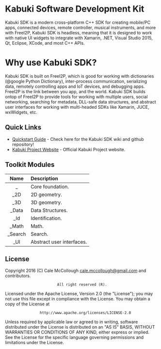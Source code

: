 # Kabuki Software Development Kit
Kabuki SDK is a modern cross–platform C++ SDK for creating mobile/PC apps, connected devices, 
remote controller, musical instruments, and more with FreeI2P, Kabuki SDK is headless, meaning 
that it is designed to work with native UI widgets to integrate with Xamarin, .NET, Visual Studio 
2015, Qt, Eclipse, XCode, and most C++ APIs.

# Why use Kabuki SDK?

Kabuki SDK is built on FreeI2P, which is good for working with dictionaries (@google Python Dictionary), inter-process communication, serializing data, remotely controlling apps and IoT devices, and debugging apps. FreeI2P is the link between you app, and the world. Kabuki SDK builds ontop of FreeI2P to provide tools for working with multiple users, social networking, searching for metadata, DLL-safe data structures, and abstract user interfaces for working with multi-headed SDKs like Xamarin, JUCE, wxWidgets, etc.

## Quick Links
* [Quickstart Guide](https://github.com/Kabuki-Project/Kabuki-SDK/wiki/Quickstart-Guide.md) - 
    Check here for the Kabuki SDK wiki and github repository!
* [Kabuki Project Website](https://kabuki-project.github.io/) - Official Kabuki Project website.

## Toolkit Modules
| Name    | Description |
|:-------:|:------------|
| _       | Core foundation.|
| _2D     | 2D geometry.|
| _3D     | 3D geometry.|
| _Data   | Data Structures.|
| _Id     | Identification.|
| _Math   | Math.|
| _Search | Search.|
| _UI     | Abstract user interfaces.|

## License ##
Copyright 2016 (C) Cale McCollough <cale.mccollough@gmail.com> and contributors.

                            All right reserved (R).

Licensed under the Apache License, Version 2.0 (the "License"); you may not use this file except in 
compliance with the License. You may obtain a copy of the License at

                    http://www.apache.org/licenses/LICENSE-2.0

Unless required by applicable law or agreed to in writing, software distributed under the License 
is distributed on an "AS IS" BASIS, WITHOUT WARRANTIES OR CONDITIONS OF ANY KIND, either express or 
implied. See the License for the specific language governing permissions and limitations under the 
License.
